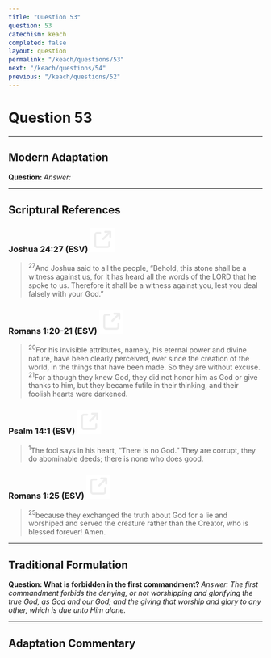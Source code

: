 ```yaml
---
title: "Question 53"
question: 53
catechism: keach
completed: false
layout: question
permalink: "/keach/questions/53"
next: "/keach/questions/54"
previous: "/keach/questions/52"
---
```

# Question 53
---
## Modern Adaptation
<strong>
    Question:
</strong>

<em>
    Answer:
</em>

---
## Scriptural References
### Joshua 24:27 (ESV) <a href="https://biblegateway.com/passage/?search=Joshua+24%3A27&version=ESV"><img src="/assets/svg/link.svg"/></a>
> <sup>27</sup>And Joshua said to all the people, “Behold, this stone shall be a witness against us, for it has heard all the words of the LORD that he spoke to us. Therefore it shall be a witness against you, lest you deal falsely with your God.”

### Romans 1:20-21 (ESV) <a href="https://biblegateway.com/passage/?search=Romans+1%3A20-21&version=ESV"><img src="/assets/svg/link.svg"/></a>
> <sup>20</sup>For his invisible attributes, namely, his eternal power and divine nature, have been clearly perceived, ever since the creation of the world, in the things that have been made. So they are without excuse.
> <sup>21</sup>For although they knew God, they did not honor him as God or give thanks to him, but they became futile in their thinking, and their foolish hearts were darkened.

### Psalm 14:1 (ESV) <a href="https://biblegateway.com/passage/?search=Psalm+14%3A1&version=ESV"><img src="/assets/svg/link.svg"/></a>
> <sup>1</sup>The fool says in his heart, “There is no God.” They are corrupt, they do abominable deeds; there is none who does good.

### Romans 1:25 (ESV) <a href="https://biblegateway.com/passage/?search=Romans+1%3A25&version=ESV"><img src="/assets/svg/link.svg"/></a>
> <sup>25</sup>because they exchanged the truth about God for a lie and worshiped and served the creature rather than the Creator, who is blessed forever! Amen.

---
## Traditional Formulation
<strong>
    Question: What is forbidden in the first commandment?
</strong>

<em>
    Answer: The first commandment forbids the denying, or not worshipping and glorifying the true God, as God and our God; and the giving that worship and glory to any other, which is due unto Him alone.
</em>

---
## Adaptation Commentary
